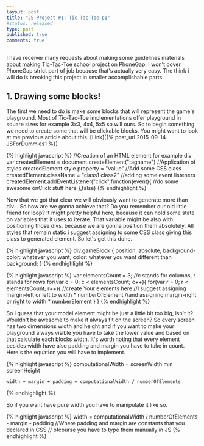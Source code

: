 ```yaml
---
layout: post
title: "JS Project #1: Tic Tac Toe p1"
#status: released
type: post
published: true
comments: true
---
```


  I have receiver many requests about making some guidelines materials about making Tic-Tac-Toe school project on PhoneGap. I won't cover PhoneGap strict part of job because that's actually very easy. The think i will do is breaking this project in smaller accomplishable parts.
   
   
   <h2>1. Drawing some blocks! </h2>
   
   The first we need to do is make some blocks that will represent the game's playground. Most of Tic-Tac-Toe implementations offer playground in square sizes for example 3x3, 4x4, 5x5 so will ours. So to begin something we need to create some that will be clickable blocks. You might want to look at me previous article about this. [Link]({% post_url 2015-09-14-JSForDummies1 %})
   
   {% highlight javascript %}
    //Creation of an HTML element for example div
    var createdElement = document.createElement("tagname")
    //Application of styles
    createdElement.style.property = "value"
    //Add some CSS class
    createdElement.className = "class1 class2"
    //adding some event listeners
    createdElement.addEventListener("click",function(event){
      //do some awesome onClick stuff here
    },false)
   {% endhighlight %}
   
   Now that we got that clear we will obviously want to generate more than div... So how are we gonna achieve that? Do you remember our old little friend for loop? It might pretty helpful here, because it can hold some state on variables that it uses to iterate. That variable might be also with positioning those divs, because we are gonna position them absolutely. All styles that remain static i suggest assigning to some CSS class giving this class to generated element. So let's get this done.
   
   {% highlight javascript %}
    div.gameBlock {
     position: absolute;
     background-color: whatever you want;
     color: whatever you want different than background;
    }
   {% endhighlight %}
   
   {% highlight javascript %}
    var elementsCount = 3;
    //c stands for columns, r stands for rows
    for(var c = 0; c < elementsCount; c++){
     for(var r = 0; r < elementsCount; r++){
      //create Your elements here
      //I suggest assigning margin-left or left to width * numberOfElement
      //and assigning margin-right or right to width * numberElement
     }
    } 
   {% endhighlight %}
   
   So i guess that your model element might be just a little bit too big, isn't it? Wouldn't be awesome to make it always fit on the screen? So every screen has two dimensions width and height and if you want to make your playground always visible you have to take the lower value and based on that calculate each blocks width. It's worth noting that every element besides width have also padding and margin you have to take in count. Here's the equation you will have to implement.
   
   {% highlight javascript %}
    computationalWidth = screenWidth min screenHeight
   
    width + margin + padding = computationalWidth / numberOfElements
   {% endhighlight %}
   
   So if you want have pure width you have to manipulate it like so.
   
   {% highlight javascript %}
    width = computationalWidth / numberOfElements - margin - padding
    //Where padding and margin are constants that you declared in CSS
    // ofcourse you have to type them manually in JS
   {% endhighlight %}